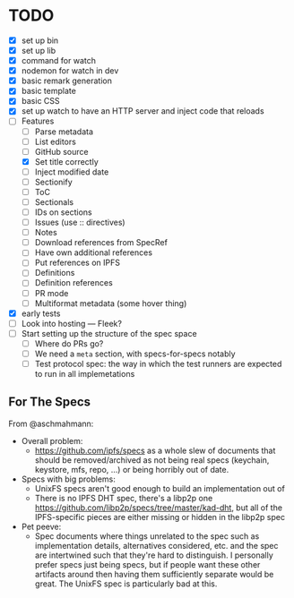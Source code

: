 
# TODO

- [x] set up bin
- [x] set up lib
- [x] command for watch
- [x] nodemon for watch in dev
- [x] basic remark generation
- [x] basic template
- [x] basic CSS
- [x] set up watch to have an HTTP server and inject code that reloads
- [ ] Features
    - [ ] Parse metadata
    - [ ] List editors
    - [ ] GitHub source
    - [x] Set title correctly
    - [ ] Inject modified date
    - [ ] Sectionify
    - [ ] ToC
    - [ ] Sectionals
    - [ ] IDs on sections
    - [ ] Issues (use :: directives)
    - [ ] Notes
    - [ ] Download references from SpecRef
    - [ ] Have own additional references
    - [ ] Put references on IPFS
    - [ ] Definitions
    - [ ] Definition references
    - [ ] PR mode
    - [ ] Multiformat metadata (some hover thing)
- [x] early tests
- [ ] Look into hosting — Fleek?
- [ ] Start setting up the structure of the spec space
    - [ ] Where do PRs go?
    - [ ] We need a `meta` section, with specs-for-specs notably
    - [ ] Test protocol spec: the way in which the test runners are expected to run in all implemetations

## For The Specs

From @aschmahmann:
* Overall problem:
    * https://github.com/ipfs/specs as a whole slew of documents that should be removed/archived as not being real specs (keychain, keystore, mfs, repo, ...) or being horribly out of date.
* Specs with big problems:
    * UnixFS specs aren't good enough to build an implementation out of
    * There is no IPFS DHT spec, there's a libp2p one https://github.com/libp2p/specs/tree/master/kad-dht, but all of the IPFS-specific pieces are either missing or hidden in the libp2p spec
* Pet peeve:
    * Spec documents where things unrelated to the spec such as implementation details, alternatives considered, etc. and the spec are intertwined such that they're hard to distinguish. I personally prefer specs just being specs, but if people want these other artifacts around then having them sufficiently separate would be great. The UnixFS spec is particularly bad at this.
